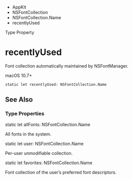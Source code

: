 

- AppKit
- NSFontCollection
- NSFontCollection.Name
-  recentlyUsed 

Type Property

# recentlyUsed

Font collection automatically maintained by NSFontManager.

macOS 10.7+

``` source
static let recentlyUsed: NSFontCollection.Name
```

## See Also

### Type Properties

static let allFonts: NSFontCollection.Name

All fonts in the system.

static let user: NSFontCollection.Name

Per-user unmodifiable collection.

static let favorites: NSFontCollection.Name

Font collection of the user’s preferred font descriptors.

